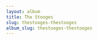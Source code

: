 ```yaml
---
layout: album
title: The Stooges
slug: thestooges-thestooges
album_slug: thestooges-thestooges
---
```

